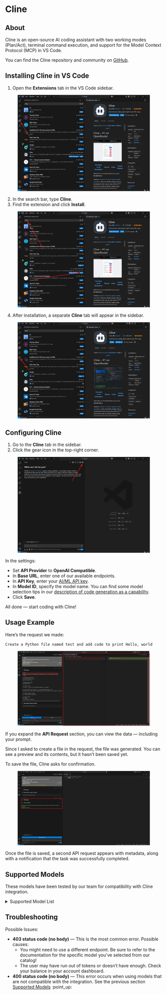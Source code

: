 # Cline

## About

Cline is an open-source AI coding assistant with two working modes (Plan/Act), terminal command execution, and support for the Model Context Protocol (MCP) in VS Code.

You can find the Cline repository and community on [GitHub](https://github.com/cline).

## Installing Cline in VS Code

1. Open the **Extensions** tab in the VS Code sidebar.

<figure><img src="../.gitbook/assets/file-MSoV7yWuiF.png" alt=""><figcaption></figcaption></figure>

2. In the search bar, type **Cline**.
3. Find the extension and click **Install**.

<figure><img src="../.gitbook/assets/file-EtVsh1r3HJ.png" alt=""><figcaption></figcaption></figure>

4. After installation, a separate **Cline** tab will appear in the sidebar.

<figure><img src="../.gitbook/assets/file-2M7nFjSF7c (1).png" alt=""><figcaption></figcaption></figure>

## **Configuring Cline**

1. Go to the **Cline** tab in the sidebar.
2. Click the gear icon in the top-right corner.

<figure><img src="../.gitbook/assets/file-jxjkvunu8d.png" alt=""><figcaption></figcaption></figure>



In the settings:

* Set **API Provider** to **OpenAI Compatible**.
* In **Base URL**, enter one of our available endpoints.
* In **API Key**, enter your [AI/ML API key](https://aimlapi.com/app/keys).
* In **Model ID**, specify the model name. You can find some model selection tips in our [description of code generation as a capability](../capabilities/code-generation.md).
* Click **Save**.

All done — start coding with Cline!

## Usage Example

Here’s the request we made:&#x20;

```
Create a Python file named test and add code to print Hello, world
```

<figure><img src="../.gitbook/assets/file-hUIEu0dwuF.png" alt=""><figcaption></figcaption></figure>

If you expand the **API Request** section, you can view the data — including your prompt.

Since I asked to create a file in the request, the file was generated. You can see a preview and its contents, but it hasn’t been saved yet.

To save the file, Cline asks for confirmation.

<figure><img src="../.gitbook/assets/file-vI3i1xgY23.png" alt=""><figcaption></figcaption></figure>

Once the file is saved, a second API request appears with metadata, along with a notification that the task was successfully completed.

## **Supported Models**

These models have been tested by our team for compatibility with Cline integration.

<details>

<summary>Supported Model List</summary>

* [gpt-3.5-turbo](../api-references/text-models-llm/OpenAI/gpt-3.5-turbo.md)&#x20;
* [gpt-3.5-turbo-0125](../api-references/text-models-llm/OpenAI/gpt-3.5-turbo.md)
* [gpt-3.5-turbo-1106](../api-references/text-models-llm/OpenAI/gpt-3.5-turbo.md)
* [gpt-4o](../api-references/text-models-llm/OpenAI/gpt-4o.md)
* [gpt-4o-2024-05-13](../api-references/text-models-llm/OpenAI/gpt-4o.md)
* [gpt-4o-2024-08-06](../api-references/text-models-llm/OpenAI/gpt-4o.md)
* [gpt-4o-mini](../api-references/text-models-llm/OpenAI/gpt-4o-mini.md)
* [gpt-4o-mini-2024-07-18](../api-references/text-models-llm/OpenAI/gpt-4o-mini.md)
* [chatgpt-4o-latest](../api-references/text-models-llm/OpenAI/gpt-4o.md)
* [gpt-4o-2024-05-13](../api-references/text-models-llm/OpenAI/gpt-4o.md)
* [gpt-4o-2024-08-06](../api-references/text-models-llm/OpenAI/gpt-4o.md)
* [gpt-4-turbo](../api-references/text-models-llm/OpenAI/gpt-4-turbo.md)
* [gpt-4-turbo-2024-04-09](../api-references/text-models-llm/OpenAI/gpt-4-turbo.md)
* [gpt-4-0125-preview](../api-references/text-models-llm/OpenAI/gpt-4-preview.md)
* [gpt-4-1106-preview](../api-references/text-models-llm/OpenAI/gpt-4-preview.md)
* [o3-mini](../api-references/text-models-llm/OpenAI/o3-mini.md)

- [openai/gpt-4.1-2025-04-14](../api-references/text-models-llm/openai/gpt-4.1.md)
- [openai/gpt-4.1-mini-2025-04-14](../api-references/text-models-llm/openai/gpt-4.1-mini.md)
- [openai/gpt-4.1-nano-2025-04-14](../api-references/text-models-llm/openai/gpt-4.1-nano.md)
- [openai/o4-mini-2025-04-16](../api-references/text-models-llm/openai/o4-mini.md)



* [deepseek/deepseek-chat](../api-references/text-models-llm/DeepSeek/deepseek-chat.md)
* [deepseek/deepseek-r1](../api-references/text-models-llm/DeepSeek/deepseek-r1.md)



* [meta-llama/Llama-3.3-70B-Instruct-Turbo](../api-references/text-models-llm/Meta/Llama-3.3-70B-Instruct-Turbo.md)
* [meta-llama/Llama-3.2-3B-Instruct-Turbo](../api-references/text-models-llm/Meta/Llama-3.2-3B-Instruct-Turbo.md)

- [meta-llama/Meta-Llama-3.1-405B-Instruct-Turbo](../api-references/text-models-llm/Meta/Meta-Llama-3.1-405B-Instruct-Turbo.md)
- [meta-llama/Meta-Llama-3.1-8B-Instruct-Turbo](../api-references/text-models-llm/Meta/Meta-Llama-3.1-8B-Instruct-Turbo.md)
- [meta-llama/Meta-Llama-3.1-70B-Instruct-Turbo](../api-references/text-models-llm/Meta/Meta-Llama-3.1-70B-Instruct-Turbo.md)
- [meta-llama/llama-4-maverick](../api-references/text-models-llm/meta/llama-4-maverick.md)



* [Qwen/Qwen2-72B-Instruct](../api-references/text-models-llm/Alibaba-Cloud/Qwen2-72B-Instruct.md)
* [Qwen/Qwen2.5-7B-Instruct-Turbo](../api-references/text-models-llm/Alibaba-Cloud/Qwen2.5-7B-Instruct-Turbo.md)
* [Qwen/Qwen2.5-Coder-32B-Instruct](../api-references/text-models-llm/Alibaba-Cloud/Qwen2.5-Coder-32B-Instruct.md)
* [qwen-max](../api-references/text-models-llm/Alibaba-Cloud/qwen-max.md)
* [qwen-max-2025-01-25](../api-references/text-models-llm/Alibaba-Cloud/qwen-max.md)
* [qwen-plus](../api-references/text-models-llm/Alibaba-Cloud/qwen-plus.md)
* [qwen-turbo](../api-references/text-models-llm/Alibaba-Cloud/qwen-turbo.md)
* [Qwen/Qwen2.5-72B-Instruct-Turbo](../api-references/text-models-llm/Alibaba-Cloud/Qwen2.5-72B-Instruct-Turbo.md)
* [Qwen/QwQ-32B](../api-references/text-models-llm/alibaba-cloud/qwen-qwq-32b.md)



* [mistralai/Mixtral-8x7B-Instruct-v0.1](../api-references/text-models-llm/Mistral-AI/Mixtral-8x7B-Instruct-v0.1.md)
* [mistralai/Mistral-7B-Instruct-v0.1](../api-references/text-models-llm/Mistral-AI/Mistral-7B-Instruct.md)
* [mistralai/Mistral-7B-Instruct-v0.2](../api-references/text-models-llm/Mistral-AI/Mistral-7B-Instruct.md)
* [mistralai/Mistral-7B-Instruct-v0.3](../api-references/text-models-llm/Mistral-AI/Mistral-7B-Instruct.md)
* [mistralai/mistral-tiny](../api-references/text-models-llm/Mistral-AI/mistral-tiny.md)
* [mistralai/mistral-nemo](../api-references/text-models-llm/Mistral-AI/mistral-nemo.md)
* [mistralai/codestral-2501](../api-references/text-models-llm/Mistral-AI/codestral-2501.md)



* [google/gemini-2.0-flash-exp](../api-references/text-models-llm/Google/gemini-2.0-flash-exp.md)
* [gemini-2.0-flash-exp](../api-references/text-models-llm/Google/gemini-2.0-flash-exp.md)
* [google/gemini-2.0-flash](../api-references/text-models-llm/google/gemini-2.0-flash.md)



* [x-ai/grok-3-beta](../api-references/text-models-llm/xai/grok-3-beta.md)
* [x-ai/grok-3-mini-beta](../api-references/text-models-llm/xai/grok-3-mini-beta.md)



* [anthracite-org/magnum-v4-72b](../api-references/text-models-llm/Anthracite/magnum-v4.md)

- [MiniMax-Text-01](../api-references/text-models-llm/MiniMax/text-01.md)

</details>

## Troubleshooting

Possible Issues:

* **403 status code (no body)** — This is the most common error. Possible causes:
  * You might need to use a different endpoint. Be sure to refer to the documentation for the specific model you've selected from our catalog!
  * The user may have run out of tokens or doesn’t have enough. Check your balance in your account dashboard.
* **400 status code (no body)** — This error occurs when using models that are not compatible with the integration. See the previous section [Supported Models](cline.md#supported-models) :point\_up:
